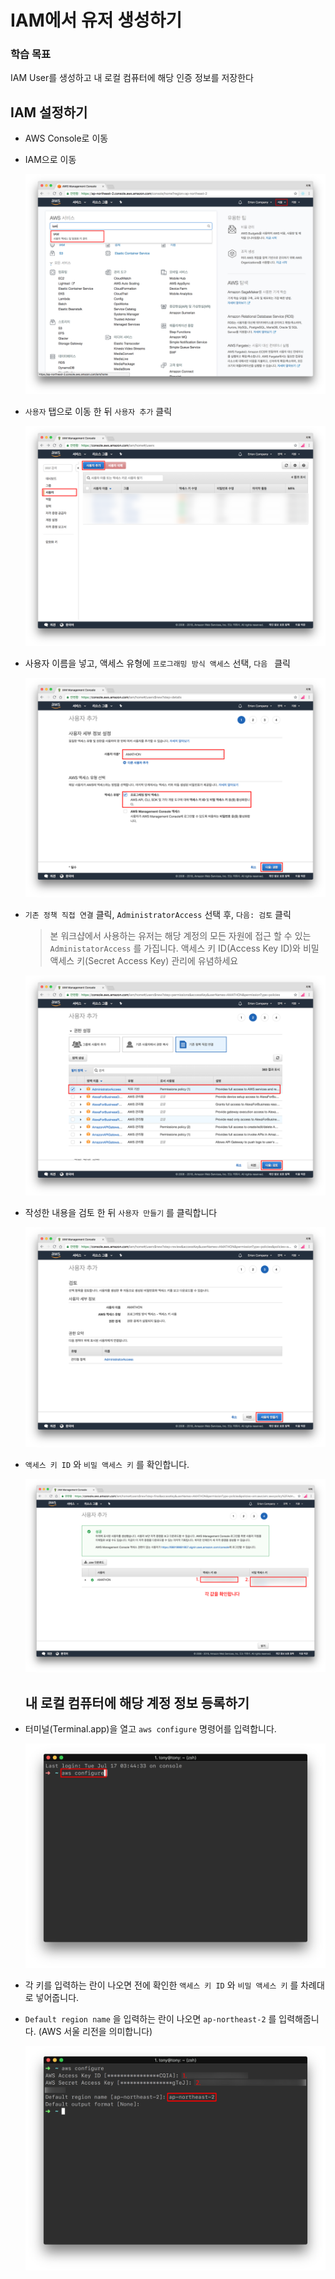 

# IAM에서 유저 생성하기

### 학습 목표

IAM User를 생성하고 내 로컬 컴퓨터에 해당 인증 정보를 저장한다

## IAM 설정하기

- AWS Console로 이동

- IAM으로 이동

  ![screenshot-1](./images/screenshot-1.png)

- `사용자` 탭으로 이동 한 뒤 `사용자 추가` 클릭

  ![screenshot-2.png](./images/screenshot-2.png)

- 사용자 이름을 넣고, 액세스 유형에 `프로그래밍 방식 액세스` 선택, `다음 ` 클릭

  ![screenshot-3.png](./images/screenshot-3.png)

- `기존 정책 직접 연결` 클릭, `AdministratorAccess` 선택 후, `다음: 검토` 클릭

  > 본 워크샵에서 사용하는 유저는 해당 계정의 모든 자원에 접근 할 수 있는 `AdministatorAccess` 를 가집니다. 액세스 키 ID(Access Key ID)와 비밀 액세스 키(Secret Access Key) 관리에 유념하세요

  ![screenshot-4.png](./images/screenshot-4.png)

- 작성한 내용을 검토 한 뒤 `사용자 만들기` 를 클릭합니다

  ![screenshot-5.png](./images/screenshot-5.png)

- `액세스 키 ID` 와 `비밀 액세스 키` 를 확인합니다.

  ![screenshot-6.png](./images/screenshot-6.png)

  ## 내 로컬 컴퓨터에 해당 계정 정보 등록하기

- 터미널(Terminal.app)을 열고 `aws configure` 명령어를 입력합니다.

  ![screenshot-7.png](./images/screenshot-7.png)

- 각 키를 입력하는 란이 나오면 전에 확인한 `액세스 키 ID` 와 `비밀 액세스 키` 를 차례대로 넣어줍니다.

- `Default region name` 을 입력하는 란이 나오면 `ap-northeast-2` 를 입력해줍니다. (AWS 서울 리전을 의미합니다)

  ![screenshot-8.png](./images/screenshot-8.png)